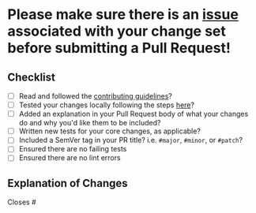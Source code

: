 # Please make sure there is an [issue](https://github.com/rossedfort/iSpy/issues) associated with your change set before submitting a Pull Request!

## Checklist
* [ ] Read and followed the [contributing guidelines](https://github.com/rossedfort/iSpy/blob/master/.github/CONTRIBUTING.md)?
* [ ] Tested your changes locally following the steps [here](https://github.com/rossedfort/iSpy/blob/master/.github/CONTRIBUTING.md#to-run-locally)?
* [ ] Added an explanation in your Pull Request body of what your changes do and why you'd like them to be included?
* [ ] Written new tests for your core changes, as applicable?
* [ ] Included a SemVer tag in your PR title? i.e. `#major`, `#minor`, or `#patch`?
* [ ] Ensured there are no failing tests
* [ ] Ensured there are no lint errors

## Explanation of Changes

Closes #